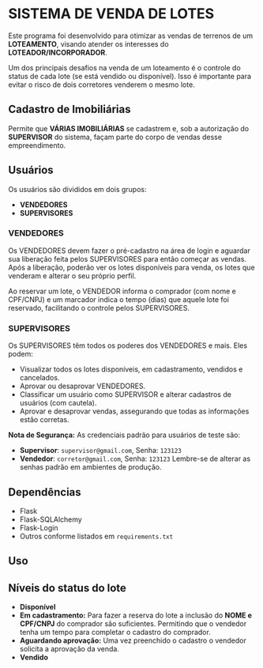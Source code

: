 # SISTEMA DE VENDA DE LOTES

Este programa foi desenvolvido para otimizar as vendas de terrenos de um **LOTEAMENTO**, visando atender os interesses do **LOTEADOR/INCORPORADOR**.

Um dos principais desafios na venda de um loteamento é o controle do status de cada lote (se está vendido ou disponível). Isso é importante para evitar o risco de dois corretores venderem o mesmo lote.

## Cadastro de Imobiliárias
Permite que **VÁRIAS IMOBILIÁRIAS** se cadastrem e, sob a autorização do **SUPERVISOR** do sistema, façam parte do corpo de vendas desse empreendimento.

## Usuários
Os usuários são divididos em dois grupos:
- **VENDEDORES**
- **SUPERVISORES**

### VENDEDORES
Os VENDEDORES devem fazer o pré-cadastro na área de login e aguardar sua liberação feita pelos SUPERVISORES para então começar as vendas. Após a liberação, poderão ver os lotes disponíveis para venda, os lotes que venderam e alterar o seu próprio perfil.

Ao reservar um lote, o VENDEDOR informa o comprador (com nome e CPF/CNPJ) e um marcador indica o tempo (dias) que aquele lote foi reservado, facilitando o controle pelos SUPERVISORES.

### SUPERVISORES
Os SUPERVISORES têm todos os poderes dos VENDEDORES e mais. Eles podem:
- Visualizar todos os lotes disponíveis, em cadastramento, vendidos e cancelados.
- Aprovar ou desaprovar VENDEDORES.
- Classificar um usuário como SUPERVISOR e alterar cadastros de usuários (com cautela).
- Aprovar e desaprovar vendas, assegurando que todas as informações estão corretas.

**Nota de Segurança:** As credenciais padrão para usuários de teste são:
- **Supervisor**: `supervisor@gmail.com`, Senha: `123123`
- **Vendedor**: `corretor@gmail.com`, Senha: `123123`
Lembre-se de alterar as senhas padrão em ambientes de produção.

## Dependências
- Flask
- Flask-SQLAlchemy
- Flask-Login
- Outros conforme listados em `requirements.txt`

## Uso

## Níveis do status do lote
- **Disponível**
- **Em cadastramento:** Para fazer a reserva do lote a inclusão do **NOME e CPF/CNPJ** do comprador são suficientes. Permitindo que o vendedor tenha um tempo para completar o cadastro do comprador. 
- **Aguardando aprovação:** Uma vez preenchido o cadastro o vendedor solicita a aprovação da venda. 
- **Vendido**
